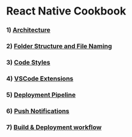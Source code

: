# React Native Cookbook



### 1) [Architecture](architecture.md)
### 2) [Folder Structure and File Naming](folder-structure-and-file-naming.md)
### 3) [Code Styles](code-styles.md)
### 4) [VSCode Extensions](vs-code-extensions.md)
### 5) [Deployment Pipeline](deployment-pipeline.md)
### 6) [Push Notifications](push-notifications.md)
### 7) [Build & Deployment workflow](build-and-deployment-workflow.md)


